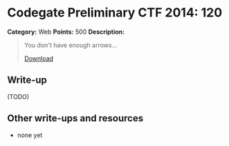 # Codegate Preliminary CTF 2014: 120

**Category:** Web
**Points:** 500
**Description:**

> You don't have enough arrows...
>
> [Download](120.phps)

## Write-up

(TODO)

## Other write-ups and resources

* none yet
